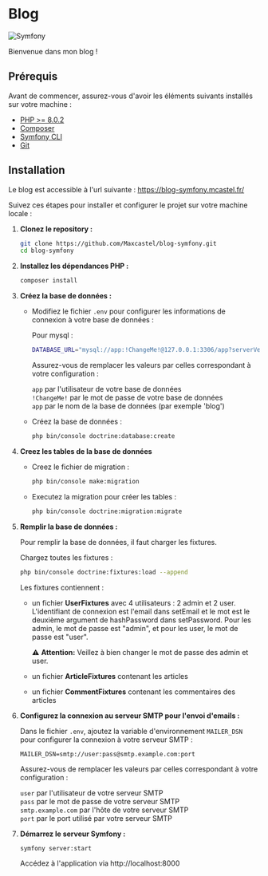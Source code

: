 # Blog

![Symfony](https://img.shields.io/badge/Symfony-black?logo=symfony)

Bienvenue dans mon blog !

## Prérequis

Avant de commencer, assurez-vous d'avoir les éléments suivants installés sur votre machine :

- [PHP >= 8.0.2](https://www.php.net/)
- [Composer](https://getcomposer.org/)
- [Symfony CLI](https://symfony.com/download)
- [Git](https://git-scm.com/)

## Installation

Le blog est accessible à l'url suivante : https://blog-symfony.mcastel.fr/

Suivez ces étapes pour installer et configurer le projet sur votre machine locale :

1. **Clonez le repository :**

   ```bash
   git clone https://github.com/Maxcastel/blog-symfony.git
   cd blog-symfony
   ```
   
2. **Installez les dépendances PHP :**

    ```bash
    composer install
    ```

3. **Créez la base de données :**

   - Modifiez le fichier `.env` pour configurer les informations de connexion à votre base de données :
     
     Pour mysql : 
  
     ```bash
     DATABASE_URL="mysql://app:!ChangeMe!@127.0.0.1:3306/app?serverVersion=8&charset=utf8mb4"
     ```
     
     Assurez-vous de remplacer les valeurs par celles correspondant à votre configuration :

     `app` par l'utilisateur de votre base de données  
     `!ChangeMe!` par le mot de passe de votre base de données  
     `app` par le nom de la base de données (par exemple 'blog')
     
   - Créez la base de données :  

       ```bash
       php bin/console doctrine:database:create
       ```
       
4. **Creez les tables de la base de données**

   - Creez le fichier de migration :
     
     ```bash
     php bin/console make:migration
     ```
     
   - Executez la migration pour créer les tables :
     
     ```bash
     php bin/console doctrine:migration:migrate
     ```

5. **Remplir la base de données :**

    Pour remplir la base de données, il faut charger les fixtures.

   Chargez toutes les fixtures :

    ```bash
    php bin/console doctrine:fixtures:load --append
    ```

    Les fixtures contiennent :

   - un fichier **UserFixtures** avec 4 utilisateurs : 2 admin et 2 user. L'identifiant de connexion est l'email dans setEmail et le mot est le deuxième argument de hashPassword dans setPassword. Pour les admin, le mot de passe est "admin", et pour les user, le mot de passe est "user".
       
      ⚠️ **Attention:** Veillez à bien changer le mot de passe des admin et user.
     
   - un fichier **ArticleFixtures** contenant les articles
   - un fichier **CommentFixtures** contenant les commentaires des articles

6. **Configurez la connexion au serveur SMTP pour l'envoi  d'emails :**

   Dans le fichier `.env`, ajoutez la variable d'environnement `MAILER_DSN` pour configurer la connexion à votre serveur SMTP :
  
     ```
     MAILER_DSN=smtp://user:pass@smtp.example.com:port
     ```
     
     Assurez-vous de remplacer les valeurs par celles correspondant à votre configuration :

     `user` par l'utilisateur de votre serveur SMTP  
     `pass` par le mot de passe de votre serveur SMTP  
     `smtp.example.com` par l'hôte de votre serveur SMTP  
     `port` par le port utilisé par votre serveur SMTP  

7. **Démarrez le serveur Symfony :**

    ```bash
    symfony server:start
    ```

    Accédez à l'application via http://localhost:8000
